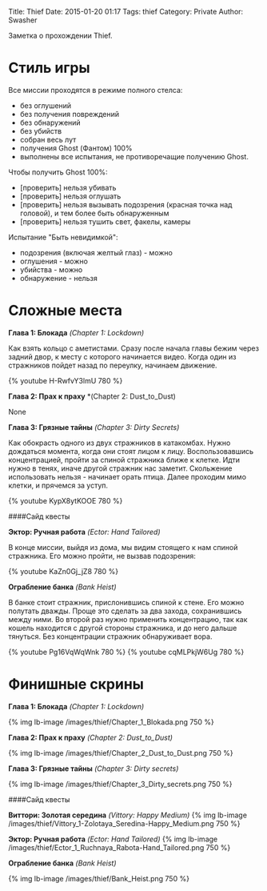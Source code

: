 Title: Thief
Date: 2015-01-20 01:17
Tags: thief
Category: Private
Author: Swasher

Заметка о прохождении Thief.

Стиль игры
================

Все миссии проходятся в режиме полного стелса:

- без оглушений
- без получения повреждений
- без обнаружений
- без убийств
- собран весь лут
- получения Ghost (Фантом) 100%
- выполнены все испытания, не противоречащие получению Ghost. 

Чтобы получить Ghost 100%:

- [проверить] нельзя убивать
- [проверить] нельзя оглушать
- [проверить] нельзя вызывать подозрения (красная точка над головой), и тем 
более быть обнаруженным
- [проверить] нельзя тушить свет, факелы, камеры 

Испытание "Быть невидимкой":

- подозрения (включая желтый глаз) - можно
- оглушения - можно
- убийства - можно
- обнаружение - нельзя


Сложные места
=============

**Глава 1: Блокада** *(Chapter 1: Lockdown)*

Как взять кольцо с аметистами. Сразу после начала главы бежим через задний 
двор, к месту с которого начинается видео. Когда один из стражников пойдет 
назад по переулку, начинаем движение.

{% youtube H-RwfvY3lmU 780 %}


**Глава 2: Прах к праху** *(Chapter 2: Dust_to_Dust)

None

**Глава 3: Грязные тайны** *(Chapter 3: Dirty Secrets)*

Как обокрасть одного из двух стражников в катакомбах. Нужно дождаться 
момента, когда они стоят лицом к лицу. Воспользовавшись концентрацией, 
пройти за спиной стражника ближе к клетке. Идти нужно в тенях, иначе другой 
стражник нас заметит. Скольжение использовать нельзя - начинает орать 
птица. Далее проходим мимо клетки, и прячемся за уступ.
 
{% youtube KypX8ytKOOE 780 %} 


####Сайд квесты

**Эктор: Ручная работа** *(Ector: Hand Tailored)*

В конце миссии, выйдя из дома, мы видим стоящего к нам спиной стражника. Его
можно пройти, не вызвав подозрения:
 
{% youtube KaZn0Gj_jZ8 780 %} 

**Ограбление банка** *(Bank Heist)*

В банке стоит стражник, прислонившись спиной к стене. Его можно полутать 
дважды. Проще это сделать за два захода, сохранившись между ними. Во второй 
раз нужно применить концентрацию, так как кошель находится с другой стороны 
стражника, и до него дальше тянуться. Без концентрации стражник обнаруживает
 вора. 

{% youtube Pg16VqWqWnk 780 %} 
{% youtube cqMLPkjW6Ug 780 %} 

Финишные скрины
===================

**Глава 1: Блокада** *(Chapter 1: Lockdown)*

{% img lb-image /images/thief/Chapter_1_Blokada.png 750 %}

**Глава 2: Прах к праху** *(Chapter 2: Dust_to_Dust)*

{% img lb-image /images/thief/Chapter_2_Dust_to_Dust.png 750 %}

**Глава 3: Грязные тайны** *(Chapter 3: Dirty secrets)*

{% img lb-image /images/thief/Chapter_3_Dirty_secrets.png 750 %}


####Сайд квесты

**Виттори: Золотая середина** *(Vittory: Happy Medium)*
{% img lb-image /images/thief/Vittory_1-Zolotaya_Seredina-Happy_Medium.png 750 %}

**Эктор: Ручная работа** *(Ector: Hand Tailored)*
{% img lb-image /images/thief/Ector_1_Ruchnaya_Rabota-Hand_Tailored.png 750 %}

**Ограбление банка** *(Bank Heist)*

{% img lb-image /images/thief/Bank_Heist.png 750 %}
